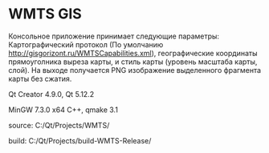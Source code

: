 # WMTS GIS

Консольное приложение принимает следующие параметры: Картографический протокол (По умолчанию http://gisgorizont.ru/WMTSCapabilities.xml), географические координаты прямоуголника выреза карты, и стиль карты (уровень масштаба карты, слой). На выходе получается PNG изображение выделенного фрагмента карты без сжатия.

Qt Creator 4.9.0, Qt 5.12.2

MinGW 7.3.0 x64 C++, qmake 3.1

source: C:/Qt/Projects/WMTS/

build: C:/Qt/Projects/build-WMTS-Release/
